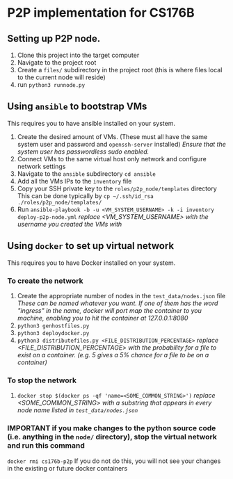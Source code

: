 # P2P implementation for CS176B
## Setting up P2P node.
1. Clone this project into the target computer
2. Navigate to the project root
3. Create a `files/` subdirectory in the project root (this is where files local to the current node will reside)
3. run `python3 runnode.py`

## Using `ansible` to bootstrap VMs
This requires you to have ansible installed on your system.
1. Create the desired amount of VMs. (These must all have the same system user and password and `openssh-server` installed)
_Ensure that the system user has passwordless sudo enabled._
2. Connect VMs to the same virtual host only network and configure network settings
3. Navigate to the `ansible` subdirectory
`cd ansible`
4. Add all the VMs IPs to the `inventory` file
5. Copy your SSH private key to the `roles/p2p_node/templates` directory
This can be done typically by `cp ~/.ssh/id_rsa ./roles/p2p_node/templates/`
6. Run `ansible-playbook -b -u <VM_SYSTEM_USERNAME> -k -i inventory deploy-p2p-node.yml`
_replace <VM_SYSTEM_USERNAME> with the username you created the VMs with_

## Using `docker` to set up virtual network
This requires you to have Docker installed on your system.
### To create the network
1. Create the appropriate number of nodes in the `test_data/nodes.json` file
_These can be named whatever you want. If one of them has the word "ingress" in the name, docker will port map the container to you machine, enabling you to hit the container at 127.0.0.1:8080_
2. `python3 genhostfiles.py`
3. `python3 deploydocker.py`
4. `python3 distributefiles.py <FILE_DISTRIBUTION_PERCENTAGE>`
_replace <FILE_DISTRIBUTION_PERCENTAGE> with the probability for a file to exist on a container. (e.g. 5 gives a 5% chance for a file to be on a container)_
### To stop the network
1. `docker stop $(docker ps -qf 'name=<SOME_COMMON_STRING>')`
_replace <SOME_COMMON_STRING> with a substring that appears in every node name listed in `test_data/nodes.json`_
### IMPORTANT if you make changes to the python source code (i.e. anything in the `node/` directory), stop the virtual network and run this command
`docker rmi cs176b-p2p`
If you do not do this, you will not see your changes in the existing or future docker containers
